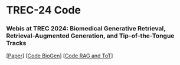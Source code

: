 # TREC-24 Code

### Webis at TREC 2024: Biomedical Generative Retrieval, Retrieval-Augmented Generation, and Tip-of-the-Tongue Tracks

[[Paper](https://webis.de/publications.html?q=longeval#gruendel_2024)] [[Code BioGen](https://github.com/webis-de/trec24-biogen/)] [[Code RAG and ToT](https://github.com/webis-de/trec24-rag-tot/)]
